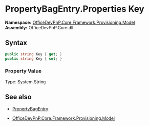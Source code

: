 # PropertyBagEntry.Properties Key
**Namespace:** [OfficeDevPnP.Core.Framework.Provisioning.Model](OfficeDevPnP.Core.Framework.Provisioning.Model.md)  
**Assembly:** OfficeDevPnP.Core.dll  
## Syntax
```C#
public string Key { get; }
public string Key { set; }
```

### Property Value
Type: System.String  

## See also
- [PropertyBagEntry](PropertyBagEntry.md) 

- [OfficeDevPnP.Core.Framework.Provisioning.Model](OfficeDevPnP.Core.Framework.Provisioning.Model.md)
